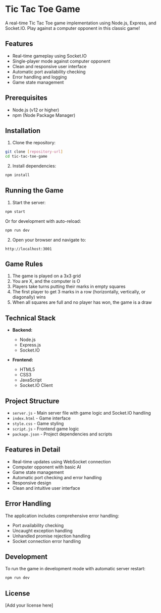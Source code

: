 # Tic Tac Toe Game

A real-time Tic Tac Toe game implementation using Node.js, Express, and Socket.IO. Play against a computer opponent in this classic game!

## Features

- Real-time gameplay using Socket.IO
- Single-player mode against computer opponent
- Clean and responsive user interface
- Automatic port availability checking
- Error handling and logging
- Game state management

## Prerequisites

- Node.js (v12 or higher)
- npm (Node Package Manager)

## Installation

1. Clone the repository:
```bash
git clone [repository-url]
cd tic-tac-toe-game
```

2. Install dependencies:
```bash
npm install
```

## Running the Game

1. Start the server:
```bash
npm start
```
Or for development with auto-reload:
```bash
npm run dev
```

2. Open your browser and navigate to:
```
http://localhost:3001
```

## Game Rules

1. The game is played on a 3x3 grid
2. You are X, and the computer is O
3. Players take turns putting their marks in empty squares
4. The first player to get 3 marks in a row (horizontally, vertically, or diagonally) wins
5. When all squares are full and no player has won, the game is a draw

## Technical Stack

- **Backend:**
  - Node.js
  - Express.js
  - Socket.IO

- **Frontend:**
  - HTML5
  - CSS3
  - JavaScript
  - Socket.IO Client

## Project Structure

- `server.js` - Main server file with game logic and Socket.IO handling
- `index.html` - Game interface
- `style.css` - Game styling
- `script.js` - Frontend game logic
- `package.json` - Project dependencies and scripts

## Features in Detail

- Real-time updates using WebSocket connection
- Computer opponent with basic AI
- Game state management
- Automatic port checking and error handling
- Responsive design
- Clean and intuitive user interface

## Error Handling

The application includes comprehensive error handling:
- Port availability checking
- Uncaught exception handling
- Unhandled promise rejection handling
- Socket connection error handling

## Development

To run the game in development mode with automatic server restart:
```bash
npm run dev
```

## License

[Add your license here]